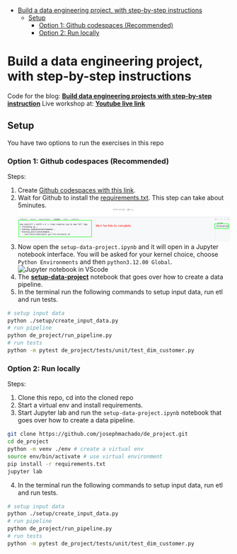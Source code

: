 
* [Build a data engineering project, with step-by-step instructions](#build-a-data-engineering-project-with-step-by-step-instructions)
     * [Setup](#setup)
          * [Option 1: Github codespaces (Recommended)](#option-1-github-codespaces-recommended)
          * [Option 2: Run locally](#option-2-run-locally)

# Build a data engineering project, with step-by-step instructions

Code for the blog: **[Build data engineering projects with step-by-step instruction](https://www.startdataengineering.com/post/de-proj-step-by-step/)**
Live workshop at: **[Youtube live link](https://www.youtube.com/live/bfiOLwp1aWM?feature=share)**

## Setup

You have two options to run the exercises in this repo

### Option 1: Github codespaces (Recommended)

Steps:

1. Create [Github codespaces with this link](https://github.com/codespaces/new?skip_quickstart=true&machine=basicLinux32gb&repo=858828036&ref=main&devcontainer_path=.devcontainer%2Fdevcontainer.json&geo=UsWest).
2. Wait for Github to install the [requirements.txt](./requirements.txt). This step can take about 5minutes.
        ![installation](./assets/images/inst.png)
3. Now open the `setup-data-project.ipynb` and it will open in a Jupyter notebook interface. You will be asked for your kernel choice, choose `Python Environments` and then `python3.12.00 Global`.
        ![Jupyter notebook in VScode](./assets/images/vsjupy.png)
4. The **[setup-data-project](./setup-data-project.ipynb)** notebook that goes over how to create a data pipeline.
5. In the terminal run the following commands to setup input data, run etl and run tests.

```bash
# setup input data
python ./setup/create_input_data.py
# run pipeline
python de_project/run_pipeline.py
# run tests
python -m pytest de_project/tests/unit/test_dim_customer.py
```

### Option 2: Run locally

Steps:

1. Clone this repo, cd into the cloned repo
2. Start a virtual env and install requirements.
3. Start Jupyter lab and run the `setup-data-project.ipynb` notebook that goes over how to create a data pipeline.
```bash
git clone https://github.com/josephmachado/de_project.git
cd de_project 
python -m venv ./env # create a virtual env
source env/bin/activate # use virtual environment
pip install -r requirements.txt
jupyter lab
```
4. In the terminal run the following commands to setup input data, run etl and run tests.

```bash
# setup input data
python ./setup/create_input_data.py
# run pipeline
python de_project/run_pipeline.py
# run tests
python -m pytest de_project/tests/unit/test_dim_customer.py
```

